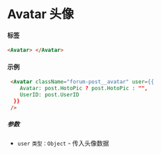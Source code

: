 # Avatar 头像

#### 标签

```html
<Avatar> </Avatar>

```

#### 示例

```html
 <Avatar className="forum-post__avatar" user={{
	Avatar: post.HotoPic ? post.HotoPic : "",
	UserID: post.UserID
  }}
 />
```

##### 参数

* `user` `类型：Object` - 传入头像数据

